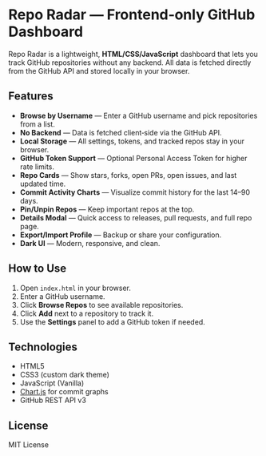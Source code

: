 # Repo Radar — Frontend‑only GitHub Dashboard

Repo Radar is a lightweight, **HTML/CSS/JavaScript** dashboard that lets you track GitHub repositories without any backend. All data is fetched directly from the GitHub API and stored locally in your browser.

## Features
- **Browse by Username** — Enter a GitHub username and pick repositories from a list.
- **No Backend** — Data is fetched client‑side via the GitHub API.
- **Local Storage** — All settings, tokens, and tracked repos stay in your browser.
- **GitHub Token Support** — Optional Personal Access Token for higher rate limits.
- **Repo Cards** — Show stars, forks, open PRs, open issues, and last updated time.
- **Commit Activity Charts** — Visualize commit history for the last 14–90 days.
- **Pin/Unpin Repos** — Keep important repos at the top.
- **Details Modal** — Quick access to releases, pull requests, and full repo page.
- **Export/Import Profile** — Backup or share your configuration.
- **Dark UI** — Modern, responsive, and clean.

## How to Use
1. Open `index.html` in your browser.
2. Enter a GitHub username.
3. Click **Browse Repos** to see available repositories.
4. Click **Add** next to a repository to track it.
5. Use the **Settings** panel to add a GitHub token if needed.

## Technologies
- HTML5
- CSS3 (custom dark theme)
- JavaScript (Vanilla)
- [Chart.js](https://www.chartjs.org/) for commit graphs
- GitHub REST API v3

## License
MIT License
